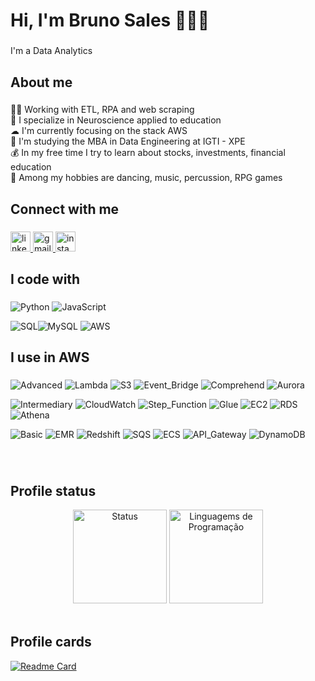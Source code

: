 <!---
Links para Icones:
https://freeicons.io/search/icons?q=nome

Link de botão
https://shields.io/
https://img.shields.io/static/v1?label=<LABEL>&message=<MESSAGE>&color=<COLOR
https://dev.to/search?q=nome


Links uteis
https://github.com/anuraghazra/github-readme-stats
-->


<h1 align="left">Hi, I'm Bruno Sales 👨🏻‍💻</h1>



###

<p align="left">I'm a Data Analytics</p>

###

<h2 align="left">About me</h2>

###

<p align="left">
  👨‍💻  Working with ETL, RPA and web scraping<br>
  🧠  I specialize in Neuroscience applied to education<br>
  ☁  I'm currently focusing on the stack AWS <br>
  🎲  I'm studying the MBA in Data Engineering at IGTI - XPE<br>
  💰  In my free time I try to learn about stocks, investments, financial education<br>
  🎵  Among my hobbies are dancing, music, percussion, RPG games<br>
</p>
   
  
###

<h2 align="left">Connect with me</h2>

###



<div align="left">
  <a href="https://www.linkedin.com/in/bruno-sales/" target="_blank">
    <img src="https://raw.githubusercontent.com/maurodesouza/profile-readme-generator/master/src/assets/icons/social/linkedin/default.svg" width="32" height="32" alt="linkedin logo"  />
  </a>
  
  <a href="mailto:bruno.sales.sa.95@gmail.com" target="_blank">
    <img src="https://raw.githubusercontent.com/maurodesouza/profile-readme-generator/master/src/assets/icons/social/gmail/default.svg" width="32" height="32" alt="gmail logo"  />
  </a>
  
  </a>
  <a href="https://www.instagram.com/bruno.salless/" target="_blank">
    <img src="https://raw.githubusercontent.com/maurodesouza/profile-readme-generator/master/src/assets/icons/social/instagram/default.svg" width="32" height="32" alt="instagram logo"  />
  </a>
</div>

###

<h2 align="left">I code with</h2>

###
<p>
  
![Python](https://img.shields.io/static/v1?label=Python&message=Advanced&logo=python&logoColor=green&color=red)
![JavaScript](https://img.shields.io/static/v1?label=JavaScript&message=Intermediary&logo=javascript&color=yellow)

</p><p>
  
![SQL](https://img.shields.io/static/v1?label=SQL&message=Advanced&color=red)![MySQL](https://img.shields.io/static/v1?label=MySQL&message=Advanced&color=red)
![AWS](https://img.shields.io/static/v1?label=AWS&message=Intermediary&logo=amazon&color=yellow)
  
</p>

<h2 align="left">I use in AWS</h2>

###
<p>

![Advanced](https://img.shields.io/static/v1?label=%20&message=Advanced:&color=red)
![Lambda](https://img.shields.io/static/v1?logo=amazon&label=%20&message=Lambda&color=425967)
![S3](https://img.shields.io/static/v1?logo=amazon&label=%20&message=S3&color=425967)
![Event_Bridge](https://img.shields.io/static/v1?logo=amazon&label=%20&message=Event%20Bridge&color=425967)
![Comprehend](https://img.shields.io/static/v1?logo=amazon&label=%20&message=Comprehend&color=425967)
![Aurora](https://img.shields.io/static/v1?logo=amazon&label=%20&message=Aurora&color=425967)

</p><p>

![Intermediary](https://img.shields.io/static/v1?label=%20&message=Intermediary:&color=yellow)
![CloudWatch](https://img.shields.io/static/v1?logo=amazon&label=%20&message=CloudWatch&color=425967)
![Step_Function](https://img.shields.io/static/v1?logo=amazon&label=%20&message=Step%20Function&color=425967)
![Glue](https://img.shields.io/static/v1?logo=amazon&label=%20&message=Glue&color=425967)
![EC2](https://img.shields.io/static/v1?logo=amazon&label=%20&message=Glue&color=425967)
![RDS](https://img.shields.io/static/v1?logo=amazon&label=%20&message=RDS&color=425967)
![Athena](https://img.shields.io/static/v1?logo=amazon&label=%20&message=Athena&color=425967)

</p><p>


![Basic](https://img.shields.io/static/v1?label=%20&message=Basic:&color=blue)
![EMR](https://img.shields.io/static/v1?logo=amazon&label=%20&message=EMR&color=425967)
![Redshift](https://img.shields.io/static/v1?logo=amazon&label=%20&message=RedShift&color=425967)
![SQS](https://img.shields.io/static/v1?logo=amazon&label=%20&message=SQS&color=425967)
![ECS](https://img.shields.io/static/v1?logo=amazon&label=%20&message=ECS&color=425967)
![API_Gateway](https://img.shields.io/static/v1?logo=amazon&label=%20&message=API%20Gateway&color=425967)
![DynamoDB](https://img.shields.io/static/v1?logo=amazon&label=%20&message=DynamoDB&color=425967)

</p>

###
<br>
<h2 align="left">Profile status</h2>
<div align="center">
  
  <img src="https://github-readme-stats.vercel.app/api?username=brunosales95&show_icons=true&include_all_commits=true&count_private=true&disable_animations=false&hide_border=false" height="150" alt="Status"  />
  <img src="https://github-readme-stats.vercel.app/api/top-langs?locale=en&username=brunosales95&langs_count=10&include_all_commits=true&count_private=true" height="150" alt="Linguagems de Programação"  />
  
</div>

<br>
<h2 align="left">Profile cards</h2>

[![Readme Card](https://github-readme-stats.vercel.app/api/pin/?username=anuraghazra&repo=github-readme-stats)](https://github.com/anuraghazra/github-readme-stats)

